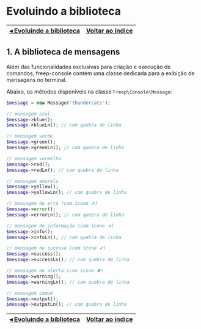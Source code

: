 # Evoluindo a biblioteca

[◂ Evoluindo a biblioteca](07-evoluindo-a-biblioteca.md) | [Voltar ao índice](indice.md)
-- | --

## 1. A biblioteca de mensagens

Além das funcionalidades exclusivas para criação e execução de comandos, freep-console contém uma classe dedicada para a exibição de mensagens no terminal.

Abaixo, os métodos disponíveis na classe `Freep\Console\Message`:

```php
$message = new Message('thundercats');

// mensagem azul
$message->blue();
$message->blueLn(); // com quebra de linha

// mensagem verde
$message->green();
$message->greenLn(); // com quebra de linha

// mensagem vermelha
$message->red();
$message->redLn(); // com quebra de linha

// mensagem amarela
$message->yellow();
$message->yellowLn(); // com quebra de linha

// mensagem de erro (com ícone ✗)
$message->error();
$message->errorLn(); // com quebra de linha

// mensagem de informação (com ícone ➜)
$message->info();
$message->infoLn(); // com quebra de linha

// mensagem de sucesso (com ícone ✔)
$message->success();
$message->successLn(); // com quebra de linha

// mensagem de alerta (com ícone ✱)
$message->warning();
$message->warningLn(); // com quebra de linha

// mensagem comum
$message->output();
$message->outputLn(); // com quebra de linha
```

[◂ Evoluindo a biblioteca](07-evoluindo-a-biblioteca.md) | [Voltar ao índice](indice.md)
-- | --
